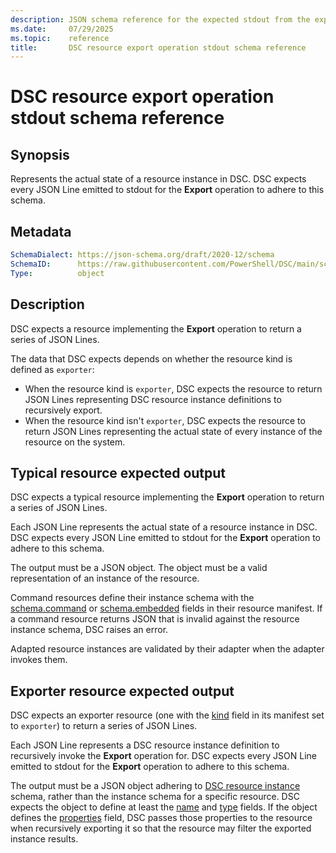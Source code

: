 ```yaml
---
description: JSON schema reference for the expected stdout from the export resource operation
ms.date:     07/29/2025
ms.topic:    reference
title:       DSC resource export operation stdout schema reference
---
```


# DSC resource export operation stdout schema reference

## Synopsis

Represents the actual state of a resource instance in DSC. DSC expects every JSON Line emitted to
stdout for the **Export** operation to adhere to this schema.

## Metadata

```yaml
SchemaDialect: https://json-schema.org/draft/2020-12/schema
SchemaID:      https://raw.githubusercontent.com/PowerShell/DSC/main/schemas/v3.1.0/resource/stdout/export.json
Type:          object
```

## Description

DSC expects a resource implementing the **Export** operation to return a series of JSON Lines.

The data that DSC expects depends on whether the resource kind is defined as `exporter`:

- When the resource kind is `exporter`, DSC expects the resource to return JSON Lines representing
  DSC resource instance definitions to recursively export.
- When the resource kind isn't `exporter`, DSC expects the resource to return JSON Lines
  representing the actual state of every instance of the resource on the system.

## Typical resource expected output

DSC expects a typical resource implementing the **Export** operation to return a series of JSON
Lines.

Each JSON Line represents the actual state of a resource instance in DSC. DSC expects every JSON
Line emitted to stdout for the **Export** operation to adhere to this schema.

The output must be a JSON object. The object must be a valid representation of an instance of the
resource.

Command resources define their instance schema with the [schema.command][01] or
[schema.embedded][02] fields in their resource manifest. If a command resource returns JSON that is
invalid against the resource instance schema, DSC raises an error.

Adapted resource instances are validated by their adapter when the adapter invokes them.

## Exporter resource expected output

DSC expects an exporter resource (one with the [kind][03] field in its manifest set to `exporter`)
to return a series of JSON Lines.

Each JSON Line represents a DSC resource instance definition to recursively invoke the **Export**
operation for. DSC expects every JSON Line emitted to stdout for the **Export** operation to adhere
to this schema.

The output must be a JSON object adhering to [DSC resource instance][04] schema, rather than the
instance schema for a specific resource. DSC expects the object to define at least the [name][05]
and [type][06] fields. If the object defines the [properties][07] field, DSC passes those
properties to the resource when recursively exporting it so that the resource may filter the
exported instance results.

<!-- Reference link definitions -->
[01]: ../manifest/schema/property.md
[02]: ../manifest/schema/embedded.md
[03]: ../manifest/root.md#kind
[04]: ../../config/resource.md
[05]: ../../config/resource.md#name
[06]: ../../config/resource.md#type
[07]: ../../config/resource.md#properties-1
